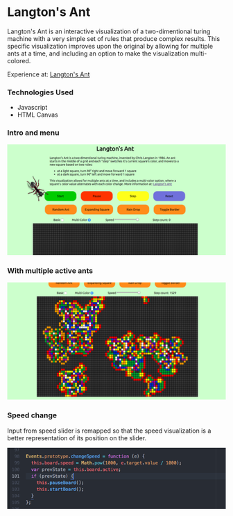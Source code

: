 # Langton's Ant

Langton's Ant is an interactive visualization of a two-dimentional turing machine with a very simple set of rules that produce complex results.  This specific visualization improves upon the original by allowing for multiple ants at a time,
and including an option to make the visualization multi-colored.

Experience at: [Langton's Ant][link]

[link]: http://mallen1080.github.io/Langtons-Ant/


### Technologies Used
- Javascript
- HTML Canvas

### Intro and menu
![menu]

### With multiple active ants
![action]

[menu]: ./assets/images/menu_ss.png
[action]: ./assets/images/action_ss.png
[speed_change]: ./assets/images/change_speed.png

### Speed change

Input from speed slider is remapped so that the speed visualization is a better representation of its position on the slider.

![speed_change]
